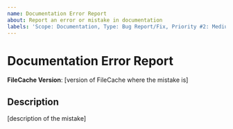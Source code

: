 ```yaml
---
name: Documentation Error Report
about: Report an error or mistake in documentation
labels: 'Scope: Documentation, Type: Bug Report/Fix, Priority #2: Medium, Status #1: Requested'
---
```


# Documentation Error Report #

**FileCache Version**: [version of FileCache where the mistake is]

## Description ##

[description of the mistake]
